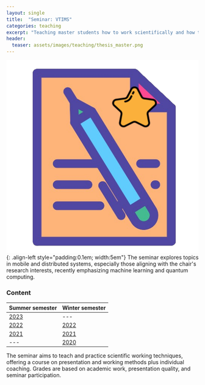```yaml
---
layout: single
title:  "Seminar: VTIMS"
categories: teaching 
excerpt: "Teaching master students how to work scientifically and how to do research as a team."
header:
  teaser: assets/images/teaching/thesis_master.png
---
```


![logo](\assets\images\teaching\thesis_master.png){: .align-left style="padding:0.1em; width:5em"}
The seminar explores topics in mobile and distributed systems, especially those aligning with the chair's research interests, recently emphasizing machine learning and quantum computing.

### Content
<div class="table-right">

| Summer semester | Winter semester |
|       ---       |       ---       |
| [2023](https://www.mobile.ifi.lmu.de/lehrveranstaltungen/seminar-vertiefte-themen-in-mobilen-und-verteilten-systemen-sose23/)| --- |
| [2022](https://www.mobile.ifi.lmu.de/lehrveranstaltungen/seminar-vertiefte-themen-in-mobilen-und-verteilten-systemen-sose22/)| [2022](https://www.mobile.ifi.lmu.de/lehrveranstaltungen/seminar-vertiefte-themen-in-mobilen-und-verteilten-systemen-ws2223/) |
| [2021](https://www.mobile.ifi.lmu.de/lehrveranstaltungen/seminar-vertiefte-themen-in-mobilen-und-verteilten-systemen-sose21/)| [2021](https://www.mobile.ifi.lmu.de/lehrveranstaltungen/seminar-vertiefte-themen-in-mobilen-und-verteilten-systemen-ws2122/) |
| --- |[2020](https://www.mobile.ifi.lmu.de/lehrveranstaltungen/seminar-vertiefte-themen-in-mobilen-und-verteilten-systemen-ws2021/)|

</div>The seminar aims to teach and practice scientific working techniques, offering a course on presentation and working methods plus individual coaching. Grades are based on academic work, presentation quality, and seminar participation.
